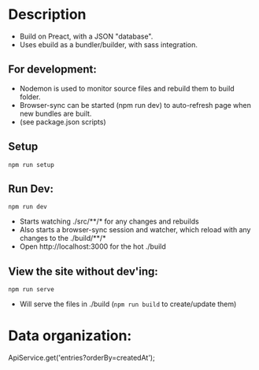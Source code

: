 # Description
* Build on Preact, with a JSON "database".
* Uses ebuild as a bundler/builder, with sass integration.

## For development:
* Nodemon is used to monitor source files and rebuild them to build folder.
* Browser-sync can be started (npm run dev) to auto-refresh page when new bundles are built.
* (see package.json scripts)

## Setup
```npm run setup```

## Run Dev:
```npm run dev```
* Starts watching ./src/**/* for any changes and rebuilds
* Also starts a browser-sync session and watcher, which reload with any changes to the ./build/**/*
* Open http://localhost:3000 for the hot ./build

## View the site without dev'ing:
```npm run serve```
* Will serve the files in ./build (```npm run build``` to create/update them)


# Data organization:

ApiService.get('entries?orderBy=createdAt');